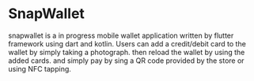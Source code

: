 # SnapWallet
snapwallet is a in progress mobile wallet application written by flutter framework using dart and kotlin. Users can add a credit/debit card to the wallet by simply taking a photograph. then reload the wallet by using the added cards. and simply pay by sing a QR code provided by the store or using NFC tapping.
